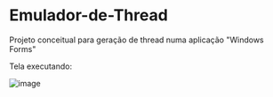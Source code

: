 # Emulador-de-Thread
Projeto conceitual para geração de thread numa aplicação "Windows Forms"

Tela executando:

![image](https://user-images.githubusercontent.com/12009682/219842833-343a93e4-9875-457e-ba8d-fed14f4d5a1f.png)

